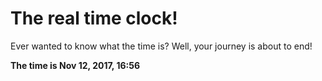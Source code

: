 # The real time clock!

Ever wanted to know what the time is? Well, your journey is about to end!

**The time is Nov 12, 2017, 16:56**